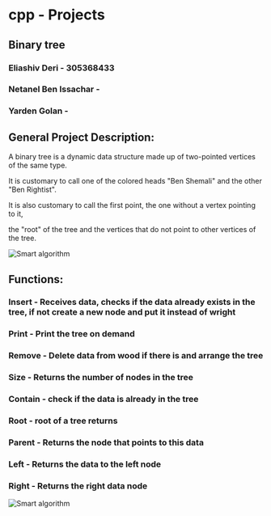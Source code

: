 # cpp - Projects
## Binary tree

### Eliashiv Deri - 305368433

### Netanel Ben Issachar -

### Yarden Golan -

## General Project Description:
A binary tree is a dynamic data structure made up of two-pointed vertices of the same type.

It is customary to call one of the colored heads "Ben Shemali" and the other "Ben Rightist".

It is also customary to call the first point, the one without a vertex pointing to it, 

the "root" of the tree and the vertices that do not point to other vertices of the tree.

![Smart algorithm](https://upload.wikimedia.org/wikipedia/commons/thumb/5/57/Dijkstra_Animation.gif/250px-Dijkstra_Animation.gif)

## Functions:
### Insert - Receives data, checks if the data already exists in the tree, if not create a new node and put it instead of wright
### Print - Print the tree on demand
### Remove - Delete data from wood if there is and arrange the tree
### Size - Returns the number of nodes in the tree
### Contain - check if the data is already in the tree
### Root - root of a tree returns
### Parent - Returns the node that points to this data
### Left - Returns the data to the left node
### Right - Returns the right data node

![Smart algorithm](https://previews.123rf.com/images/anilinn/anilinn1708/anilinn170800010/84654112-circuit-imprimé-en-forme-d-arbre-avec-des-néons-verts.jpg)
